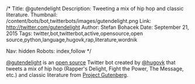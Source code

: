 /*
Title: @gutendelight
Description: Tweeting a mix of hip hop and classic literature.
Thumbnail: /content/bots/bot,twitterbots/images/gutendelight.png
Link: http://twitter.com/gutendelight
Author: Stefan Bohacek
Date: September 21, 2015
Tags: twitter,bot,twitterbot,active,opensource,open source,python,language,hugovk,rap,literature,wordnik

Nav: hidden
Robots: index,follow
*/

[@gutendelight](https://twitter.com/gutendelight) is an [open source](https://github.com/hugovk/gutendelight) Twitter bot created by [@hugovk](https://twitter.com/hugovk) that tweets a mix of hip hop (Rapper's Delight, Fight the Power, The Message, etc.) and classic literature from [Project Gutenberg](http://www.gutenberg.org).